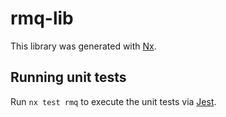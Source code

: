 # rmq-lib

This library was generated with [Nx](https://nx.dev).

## Running unit tests

Run `nx test rmq` to execute the unit tests via [Jest](https://jestjs.io).
